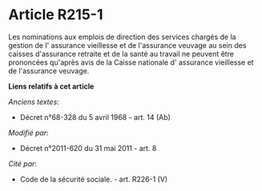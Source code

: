 # Article R215-1

Les nominations aux emplois de direction des services chargés de la gestion de l' assurance vieillesse et de l'assurance
veuvage au sein des caisses d'assurance retraite et de la santé au travail ne peuvent être prononcées qu'après avis de la
Caisse nationale d' assurance vieillesse et de l'assurance veuvage.

**Liens relatifs à cet article**

_Anciens textes_:

  - Décret n°68-328 du 5 avril 1968 - art. 14 (Ab)

_Modifié par_:

  - Décret n°2011-620 du 31 mai 2011 - art. 8

_Cité par_:

  - Code de la sécurité sociale. - art. R226-1 (V)
